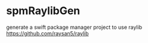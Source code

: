 # spmRaylibGen

generate a swift package manager project to use raylib <https://github.com/raysan5/raylib>
